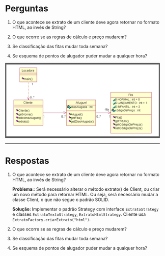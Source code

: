
# Perguntas

1) O que acontece se extrato de um cliente deve agora retornar no formato HTML, ao invés de String?

2) O que ocorre se as regras de cálculo e preço mudarem?

3) Se classificação das fitas mudar toda semana?

4) Se esquema de pontos de alugador puder mudar a qualquer hora?


![Slide](Slide.png)

---

# Respostas

1) O que acontece se extrato de um cliente deve agora retornar no formato HTML, ao invés de String?

    **Problema:**: Será necessário alterar o método extrato() de Client, ou criar um novo método para retornar HTML. Ou seja, será necessário mudar a classe Client, o que não segue o padrão SOLID.

    **Solução:** Implementar o padrão Strategy com interface `ExtratoStrategy` e classes `ExtratoTextoStrategy`, `ExtratoHtmlStrategy`. Cliente usa `ExtratoFactory.criarExtrato("html")`. 
        

2) O que ocorre se as regras de cálculo e preço mudarem?

3) Se classificação das fitas mudar toda semana?

4) Se esquema de pontos de alugador puder mudar a qualquer hora?


